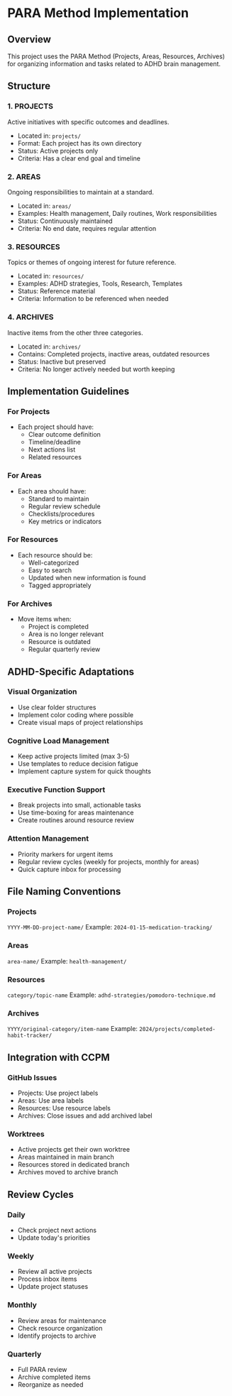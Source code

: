 # PARA Method Implementation

## Overview
This project uses the PARA Method (Projects, Areas, Resources, Archives) for organizing information and tasks related to ADHD brain management.

## Structure

### 1. PROJECTS
Active initiatives with specific outcomes and deadlines.
- Located in: `projects/`
- Format: Each project has its own directory
- Status: Active projects only
- Criteria: Has a clear end goal and timeline

### 2. AREAS
Ongoing responsibilities to maintain at a standard.
- Located in: `areas/`
- Examples: Health management, Daily routines, Work responsibilities
- Status: Continuously maintained
- Criteria: No end date, requires regular attention

### 3. RESOURCES
Topics or themes of ongoing interest for future reference.
- Located in: `resources/`
- Examples: ADHD strategies, Tools, Research, Templates
- Status: Reference material
- Criteria: Information to be referenced when needed

### 4. ARCHIVES
Inactive items from the other three categories.
- Located in: `archives/`
- Contains: Completed projects, inactive areas, outdated resources
- Status: Inactive but preserved
- Criteria: No longer actively needed but worth keeping

## Implementation Guidelines

### For Projects
- Each project should have:
  - Clear outcome definition
  - Timeline/deadline
  - Next actions list
  - Related resources

### For Areas
- Each area should have:
  - Standard to maintain
  - Regular review schedule
  - Checklists/procedures
  - Key metrics or indicators

### For Resources
- Each resource should be:
  - Well-categorized
  - Easy to search
  - Updated when new information is found
  - Tagged appropriately

### For Archives
- Move items when:
  - Project is completed
  - Area is no longer relevant
  - Resource is outdated
  - Regular quarterly review

## ADHD-Specific Adaptations

### Visual Organization
- Use clear folder structures
- Implement color coding where possible
- Create visual maps of project relationships

### Cognitive Load Management
- Keep active projects limited (max 3-5)
- Use templates to reduce decision fatigue
- Implement capture system for quick thoughts

### Executive Function Support
- Break projects into small, actionable tasks
- Use time-boxing for areas maintenance
- Create routines around resource review

### Attention Management
- Priority markers for urgent items
- Regular review cycles (weekly for projects, monthly for areas)
- Quick capture inbox for processing

## File Naming Conventions

### Projects
`YYYY-MM-DD-project-name/`
Example: `2024-01-15-medication-tracking/`

### Areas
`area-name/`
Example: `health-management/`

### Resources
`category/topic-name`
Example: `adhd-strategies/pomodoro-technique.md`

### Archives
`YYYY/original-category/item-name`
Example: `2024/projects/completed-habit-tracker/`

## Integration with CCPM

### GitHub Issues
- Projects: Use project labels
- Areas: Use area labels
- Resources: Use resource labels
- Archives: Close issues and add archived label

### Worktrees
- Active projects get their own worktree
- Areas maintained in main branch
- Resources stored in dedicated branch
- Archives moved to archive branch

## Review Cycles

### Daily
- Check project next actions
- Update today's priorities

### Weekly
- Review all active projects
- Process inbox items
- Update project statuses

### Monthly
- Review areas for maintenance
- Check resource organization
- Identify projects to archive

### Quarterly
- Full PARA review
- Archive completed items
- Reorganize as needed